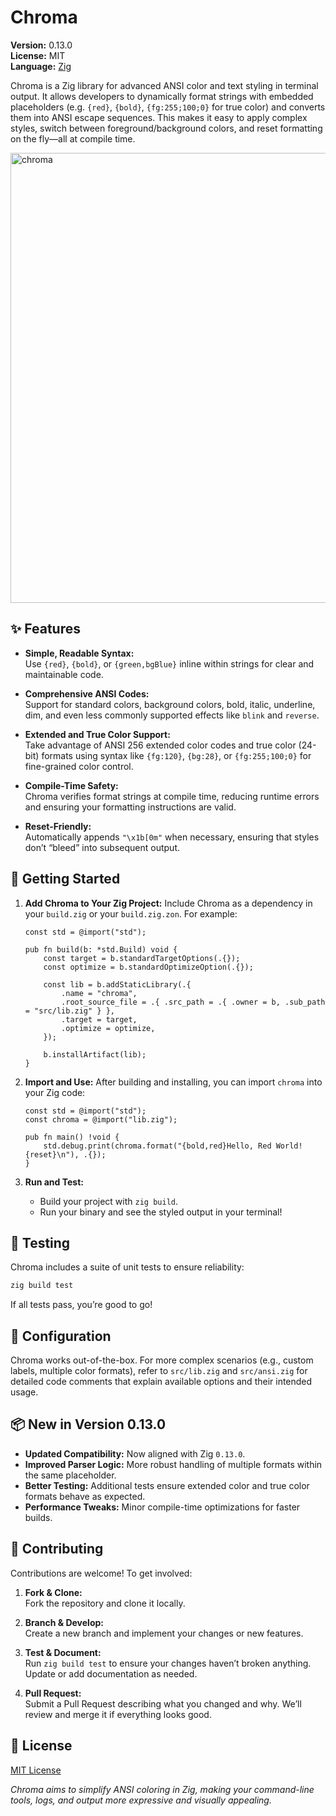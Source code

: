 # Chroma

**Version:** 0.13.0  
**License:** MIT  
**Language:** [Zig](https://ziglang.org)

Chroma is a Zig library for advanced ANSI color and text styling in terminal output. It allows developers to dynamically format strings with embedded placeholders (e.g. `{red}`, `{bold}`, `{fg:255;100;0}` for true color) and converts them into ANSI escape sequences. This makes it easy to apply complex styles, switch between foreground/background colors, and reset formatting on the fly—all at compile time.

<img width="720" alt="chroma" src="https://github.com/user-attachments/assets/251f16b7-8cfc-4222-86b6-699d05976c4b">

## ✨ Features

- **Simple, Readable Syntax:**  
  Use `{red}`, `{bold}`, or `{green,bgBlue}` inline within strings for clear and maintainable code.

- **Comprehensive ANSI Codes:**  
  Support for standard colors, background colors, bold, italic, underline, dim, and even less commonly supported effects like `blink` and `reverse`.

- **Extended and True Color Support:**  
  Take advantage of ANSI 256 extended color codes and true color (24-bit) formats using syntax like `{fg:120}`, `{bg:28}`, or `{fg:255;100;0}` for fine-grained color control.

- **Compile-Time Safety:**  
  Chroma verifies format strings at compile time, reducing runtime errors and ensuring your formatting instructions are valid.

- **Reset-Friendly:**  
  Automatically appends `"\x1b[0m"` when necessary, ensuring that styles don’t “bleed” into subsequent output.

## 🚀 Getting Started

1. **Add Chroma to Your Zig Project:**
   Include Chroma as a dependency in your `build.zig` or your `build.zig.zon`. For example:

   ```zig
   const std = @import("std");

   pub fn build(b: *std.Build) void {
       const target = b.standardTargetOptions(.{});
       const optimize = b.standardOptimizeOption(.{});

       const lib = b.addStaticLibrary(.{
           .name = "chroma",
           .root_source_file = .{ .src_path = .{ .owner = b, .sub_path = "src/lib.zig" } },
           .target = target,
           .optimize = optimize,
       });

       b.installArtifact(lib);
   }
   ```

2. **Import and Use:**
   After building and installing, you can import `chroma` into your Zig code:

   ```zig
   const std = @import("std");
   const chroma = @import("lib.zig");

   pub fn main() !void {
       std.debug.print(chroma.format("{bold,red}Hello, Red World!{reset}\n"), .{});
   }
   ```

3. **Run and Test:**
   - Build your project with `zig build`.
   - Run your binary and see the styled output in your terminal!

## 🧪 Testing

Chroma includes a suite of unit tests to ensure reliability:

```bash
zig build test
```

If all tests pass, you’re good to go!

## 🔧 Configuration

Chroma works out-of-the-box. For more complex scenarios (e.g., custom labels, multiple color formats), refer to `src/lib.zig` and `src/ansi.zig` for detailed code comments that explain available options and their intended usage.

## 📦 New in Version 0.13.0

- **Updated Compatibility:** Now aligned with Zig `0.13.0`.
- **Improved Parser Logic:** More robust handling of multiple formats within the same placeholder.
- **Better Testing:** Additional tests ensure extended color and true color formats behave as expected.
- **Performance Tweaks:** Minor compile-time optimizations for faster builds.

## 🤝 Contributing

Contributions are welcome! To get involved:

1. **Fork & Clone:**  
   Fork the repository and clone it locally.

2. **Branch & Develop:**  
   Create a new branch and implement your changes or new features.

3. **Test & Document:**  
   Run `zig build test` to ensure your changes haven’t broken anything. Update or add documentation as needed.

4. **Pull Request:**  
   Submit a Pull Request describing what you changed and why. We’ll review and merge it if everything looks good.

## 📝 License

[MIT License](./LICENSE)

_Chroma aims to simplify ANSI coloring in Zig, making your command-line tools, logs, and output more expressive and visually appealing._
